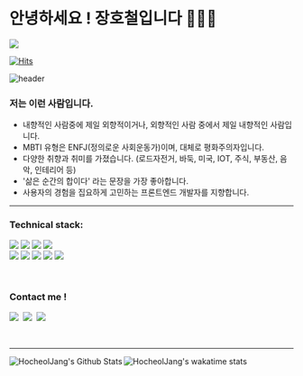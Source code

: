 # 안녕하세요 ! 장호철입니다 👋👋👋

<a href="https://opgc.me/#/users/Hocheoljang" target="_blank"><img src="https://api.opgc.me/githubs/users/Hocheoljang/tag/?theme=basic" /></a>

[![Hits](https://hits.seeyoufarm.com/api/count/incr/badge.svg?url=https%3A%2F%2Fgithub.com%2FHocheolJang&count_bg=%231AC0C9&title_bg=%23928686&icon=&icon_color=%23E7E7E7&title=hits&edge_flat=false)](https://hits.seeyoufarm.com)

![header](https://capsule-render.vercel.app/api?type=Soft&color=auto&height=300&section=header&text=Smile();%20&fontSize=90&animation=fadeIn)

### 저는 이런 사람입니다.
- 내향적인 사람중에 제일 외향적이거나, 외향적인 사람 중에서 제일 내향적인 사람입니다.
- MBTI 유형은 ENFJ(정의로운 사회운동가)이며, 대체로 평화주의자입니다.
- 다양한 취향과 취미를 가졌습니다. (로드자전거, 바둑, 미국, IOT, 주식, 부동산, 음악, 인테리어 등)
- '삶은 순간의 합이다' 라는 문장을 가장 좋아합니다.
- 사용자의 경험을 집요하게 고민하는 프론트엔드 개발자를 지향합니다.

---

### Technical stack:

<p>
  <span>
    <span>
      <img src="https://img.shields.io/badge/React-20232A?style=flat&logo=React&logoColor=61DAFB"/>
    </span>
    <span>
      <img src="https://img.shields.io/badge/Vue.js-35495E?style=flat&logo=Vue.js&logoColor=4FC08D"/>
    </span>
    <span>
      <img src="https://img.shields.io/badge/TypeScript-3178C6?style=flat&logo=TypeScript&logoColor=white"/>
    </span>
    <span>
      <img src="https://img.shields.io/badge/JavaScript-F7DF1E?style=flat&logo=JavaScript&logoColor=black"/>
    </span>
  </span>
  <br>
  <span>
    <span>
      <img src="https://img.shields.io/badge/Mysql-E6B91E?style=flat-square&logo=MySql&logoColor=white"/> 
    </span>
    <span>
      <img src="https://img.shields.io/badge/SASS-FFBE00?style=flat&logo=Sass&logoColor=black"/>
    </span>
    <span>
      <img src="https://img.shields.io/badge/StyledComponent-DB7093?style=flat&logo=styled%2Dcomponents&logoColor=white"/>
    </span>
    <span>
      <img src="https://img.shields.io/badge/HTML-E34F26?style=flat&logo=HTML5&logoColor=white"/>
    </span>
    <span>
      <img src="https://img.shields.io/badge/CSS-1572B6?style=flat&logo=css3&logoColor=white"/>
    </span>
  </span>
</p>

<br>

### Contact me !

<p align="left">
  <a href="https://hocheoljang.github.io/"><img src="https://img.shields.io/badge/Tech%20Blog-11B48A?style=flat-square&logo=Vimeo&logoColor=white&link=https://hocheoljang.github.io/"/></a>&nbsp
  <a href="https://www.instagram.com/hocheol_zhang/"><img src="https://img.shields.io/badge/Instagram-E4405F?style=flat-square&logo=Instagram&logoColor=white&link=https://www.instagram.com/hocheol_zhang/"/></a>&nbsp
  <a href="mailto:daaan@0415@gmail.com"><img src="https://img.shields.io/badge/Gmail-d14836?style=flat-square&logo=Gmail&logoColor=white&link=daaan@0415@gmail.com"/></a><br>
</p>

<br>

---
<img align="left" alt="HocheolJang's Github Stats" src="https://github-readme-stats.vercel.app/api?username=HocheolJang&show_icons=true&hide_border=true" />

![HocheolJang's wakatime stats](https://github-readme-stats.vercel.app/api/wakatime?username=HocheolJang&v=2)


